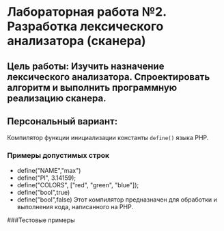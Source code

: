 # Лабораторная работа №2. Разработка лексического анализатора (сканера)
## Цель работы: Изучить назначение лексического анализатора. Спроектировать алгоритм и выполнить программную реализацию сканера.
## Персональный вариант:
Компилятор функции инициализации константы `define()` языка PHP.
### Примеры допустимых строк
- define("NAME","max")
- define("PI", 3.14159);
- define("COLORS", ["red", "green", "blue"]);
- define("bool",true)
- define("bool",false)
Этот компилятор предназначен для обработки и выполнения кода, написанного на PHP.









###Тестовые примеры






























































